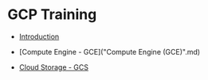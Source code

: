 #  GCP Training

-	[Introduction](Introduction.md)

-	[Compute Engine - GCE]("Compute Engine (GCE)".md)

-	[Cloud Storage - GCS](GCS.md)


<!--stackedit_data:
eyJoaXN0b3J5IjpbMzUwNDI2MjM5LC0xOTQ4MTk2NTMzLDEwOT
AxNTI3ODMsLTEyMDE1NjExMjEsMTE3MDI5NzcwNF19
-->